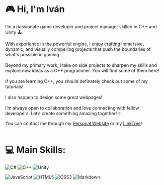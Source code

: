# 🎮 Hi, I'm Iván
  I’m a passionate game developer and project manager skilled in C++ and Unity 🕹️  

  With experience in the powerful engine, I enjoy crafting immersive, dynamic, and visually compelling projects that push the boundaries of what's possible in gaming <br><br>Beyond my primary work, I take on side projects to sharpen my skills and explore new ideas as a C++ programmer. You will find some of them here! <br><br> If you are learning C++, you should definately check out some of my tutorials! <br><br> I also happen to design some great webpages! <br><br> I’m always open to collaboration and love connecting with fellow developers. Let’s create something amazing together! ✨

  You can contact me through my [Personal Website](https://soloist.ai/ivanjimenez) or my [LinkTree](https://linktr.ee/Struble_)! <br><br>
  


# 💻 Main Skills:
![C#](https://img.shields.io/badge/c%23-%23239120.svg?style=for-the-badge&logo=csharp&logoColor=white) ![C++](https://img.shields.io/badge/c++-%2300599C.svg?style=for-the-badge&logo=c%2B%2B&logoColor=white) ![Unity](https://img.shields.io/badge/unity-%23000000.svg?style=for-the-badge&logo=unity&logoColor=white)

![JavaScript](https://img.shields.io/badge/javascript-%23323330.svg?style=for-the-badge&logo=javascript&logoColor=%23F7DF1E) ![HTML5](https://img.shields.io/badge/html5-%23E34F26.svg?style=for-the-badge&logo=html5&logoColor=white) ![CSS3](https://img.shields.io/badge/css3-%231572B6.svg?style=for-the-badge&logo=css3&logoColor=white) ![Markdown](https://img.shields.io/badge/markdown-%23000000.svg?style=for-the-badge&logo=markdown&logoColor=white)

<!-- Images from GPRM ( https://gprm.itsvg.in ) -->
